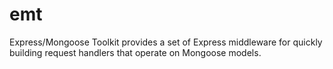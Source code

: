 emt
===

Express/Mongoose Toolkit provides a set of Express middleware for quickly building request handlers that operate on Mongoose models.